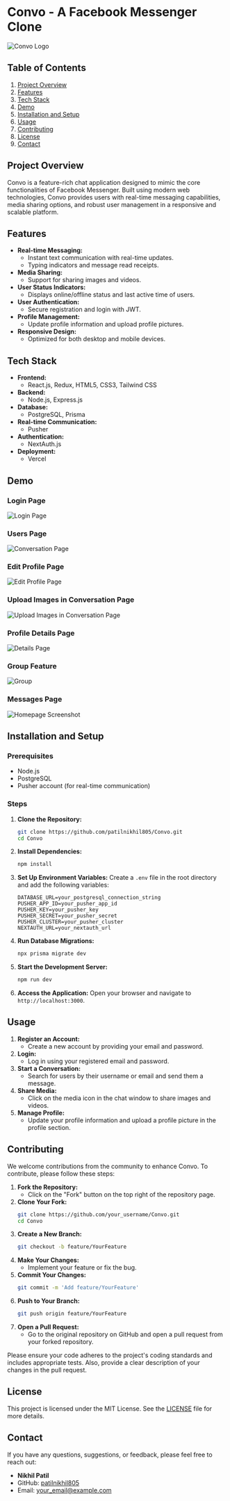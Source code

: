 
# Convo - A Facebook Messenger Clone

![Convo Logo](link_to_logo_image_if_any)

## Table of Contents

1. [Project Overview](#project-overview)
2. [Features](#features)
3. [Tech Stack](#tech-stack)
4. [Demo](#demo)
5. [Installation and Setup](#installation-and-setup)
6. [Usage](#usage)
7. [Contributing](#contributing)
8. [License](#license)
9. [Contact](#contact)

## Project Overview

Convo is a feature-rich chat application designed to mimic the core functionalities of Facebook Messenger. Built using modern web technologies, Convo provides users with real-time messaging capabilities, media sharing options, and robust user management in a responsive and scalable platform.

## Features

- **Real-time Messaging:**
  - Instant text communication with real-time updates.
  - Typing indicators and message read receipts.
- **Media Sharing:**
  - Support for sharing images and videos.
- **User Status Indicators:**
  - Displays online/offline status and last active time of users.
- **User Authentication:**
  - Secure registration and login with JWT.
- **Profile Management:**
  - Update profile information and upload profile pictures.
- **Responsive Design:**
  - Optimized for both desktop and mobile devices.

## Tech Stack

- **Frontend:**
  - React.js, Redux, HTML5, CSS3, Tailwind CSS
- **Backend:**
  - Node.js, Express.js
- **Database:**
  - PostgreSQL, Prisma
- **Real-time Communication:**
  - Pusher
- **Authentication:**
  - NextAuth.js
- **Deployment:**
  - Vercel

## Demo

### Login Page
![Login Page](./public/images/m1.png)

### Users Page
![Conversation Page](./public/images/m2.png)

### Edit Profile Page
![Edit Profile Page](./public/images/m3.png)

### Upload Images in Conversation Page
![Upload Images in Conversation Page](././public/images/m4.png)

### Profile Details Page
![Details Page](././public/images/m5.png)

### Group Feature
![Group](././public/images/m6.png)

### Messages Page
![Homepage Screenshot](././public/images/m7.png)

## Installation and Setup

### Prerequisites

- Node.js
- PostgreSQL
- Pusher account (for real-time communication)

### Steps

1. **Clone the Repository:**
   ```bash
   git clone https://github.com/patilnikhil805/Convo.git
   cd Convo
   ```

2. **Install Dependencies:**
   ```bash
   npm install
   ```

3. **Set Up Environment Variables:**
   Create a `.env` file in the root directory and add the following variables:
   ```env
   DATABASE_URL=your_postgresql_connection_string
   PUSHER_APP_ID=your_pusher_app_id
   PUSHER_KEY=your_pusher_key
   PUSHER_SECRET=your_pusher_secret
   PUSHER_CLUSTER=your_pusher_cluster
   NEXTAUTH_URL=your_nextauth_url
   ```

4. **Run Database Migrations:**
   ```bash
   npx prisma migrate dev
   ```

5. **Start the Development Server:**
   ```bash
   npm run dev
   ```

6. **Access the Application:**
   Open your browser and navigate to `http://localhost:3000`.

## Usage

1. **Register an Account:**
   - Create a new account by providing your email and password.
2. **Login:**
   - Log in using your registered email and password.
3. **Start a Conversation:**
   - Search for users by their username or email and send them a message.
4. **Share Media:**
   - Click on the media icon in the chat window to share images and videos.
5. **Manage Profile:**
   - Update your profile information and upload a profile picture in the profile section.

## Contributing

We welcome contributions from the community to enhance Convo. To contribute, please follow these steps:

1. **Fork the Repository:**
   - Click on the "Fork" button on the top right of the repository page.
2. **Clone Your Fork:**
   ```bash
   git clone https://github.com/your_username/Convo.git
   cd Convo
   ```
3. **Create a New Branch:**
   ```bash
   git checkout -b feature/YourFeature
   ```
4. **Make Your Changes:**
   - Implement your feature or fix the bug.
5. **Commit Your Changes:**
   ```bash
   git commit -m 'Add feature/YourFeature'
   ```
6. **Push to Your Branch:**
   ```bash
   git push origin feature/YourFeature
   ```
7. **Open a Pull Request:**
   - Go to the original repository on GitHub and open a pull request from your forked repository.

Please ensure your code adheres to the project's coding standards and includes appropriate tests. Also, provide a clear description of your changes in the pull request.

## License

This project is licensed under the MIT License. See the [LICENSE](LICENSE) file for more details.

## Contact

If you have any questions, suggestions, or feedback, please feel free to reach out:

- **Nikhil Patil**
- GitHub: [patilnikhil805](https://github.com/patilnikhil805)
- Email: [your_email@example.com](mailto:your_email@example.com)

